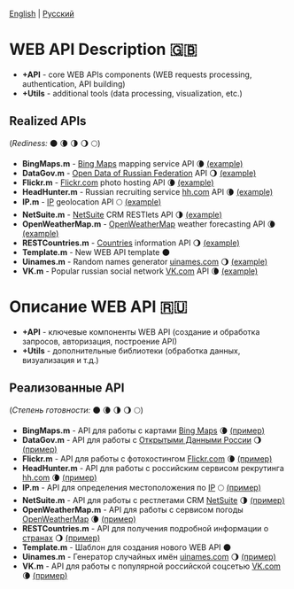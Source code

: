 [English](#web-api-description-gb) | [Русский](#Описание-web-api-ru)

# WEB API Description :gb:
- **+API** - core WEB APIs components (WEB requests processing, authentication, API building)
- **+Utils** - additional tools (data processing, visualization, etc.)
## Realized APIs
(*Rediness:* :new_moon: :waning_crescent_moon: :last_quarter_moon: :waning_gibbous_moon: :full_moon:)
- **BingMaps.m** - [Bing Maps](https://msdn.microsoft.com/en-us/library/ff701713.aspx) mapping service API :waning_crescent_moon: [(example)](../examples/bingmaps_example.m)
- **DataGov.m** - [Open Data of Russian Federation](https://data.gov.ru/pravila-i-rekomendacii) API :waning_gibbous_moon: [(example)](../examples/datagov_example.m)
- **Flickr.m** - [Flickr.com](https://www.flickr.com/services/api) photo hosting API :waning_crescent_moon: [(example)](../examples/flickr_example.m)
- **HeadHunter.m** - Russian recruiting service [hh.com](https://dev.hh.ru) API :waning_crescent_moon: [(example)](../examples/headhunter_example.m)
- **IP.m** - [IP](http://ip-api.com/) geolocation API :full_moon: [(example)](../examples/ip_example.m)
- **NetSuite.m** - [NetSuite](http://netsuite.com/) CRM RESTlets API :last_quarter_moon: [(example)](../examples/netsuite_example.m)
- **OpenWeatherMap.m** - [OpenWeatherMap](https://openweathermap.org/api) weather forecasting API :waning_crescent_moon: [(example)](../examples/openweathermap_example.m)
- **RESTCountries.m** - [Countries](http://restcountries.eu/) information API :waning_gibbous_moon: [(example)](../examples/restcountries_example.m)
- **Template.m** - New WEB API template :new_moon:
- **Uinames.m** - Random names generator [uinames.com](https://uinames.com/) :waning_gibbous_moon: [(example)](../examples/uinames_example.m)
- **VK.m** - Popular russian social network [VK.com](https://vk.com/dev/manuals) API :waning_crescent_moon: [(example)](../examples/vk_example.m)

# Описание WEB API :ru:
- **+API** - ключевые компоненты WEB API (создание и обработка запросов, авторизация, построение API)
- **+Utils** - дополнительные библиотеки (обработка данных, визуализация и т.д.)
## Реализованные API
(*Степень готовности:* :new_moon: :waning_crescent_moon: :last_quarter_moon: :waning_gibbous_moon: :full_moon:)
- **BingMaps.m** - API для работы с картами [Bing Maps](https://msdn.microsoft.com/en-us/library/ff701713.aspx) :waning_crescent_moon: [(пример)](../examples/bingmaps_example.m)
- **DataGov.m** - API для работы с [Открытыми Данными России](https://data.gov.ru/pravila-i-rekomendacii) :waning_gibbous_moon: [(пример)](../examples/datagov_example.m)
- **Flickr.m** - API для работы с фотохостингом [Flickr.com](https://www.flickr.com/services/api) :waning_crescent_moon: [(пример)](../examples/flickr_example.m)
- **HeadHunter.m** - API для работы с российским сервисом рекрутинга [hh.com](https://dev.hh.ru) :waning_crescent_moon: [(пример)](../examples/headhunter_example.m)
- **IP.m** - API для определения местоположения по [IP](http://ip-api.com/) :full_moon: [(пример)](../examples/ip_example.m)
- **NetSuite.m** - API для работы с рестлетами CRM [NetSuite](http://netsuite.com/) :last_quarter_moon: [(пример)](../examples/netsuite_example.m)
- **OpenWeatherMap.m** - API для работы с сервисом погоды [OpenWeatherMap](https://openweathermap.org/api) :waning_crescent_moon: [(пример)](../examples/openweathermap_example.m)
- **RESTCountries.m** - API для получения подробной информации о [странах](http://restcountries.eu/) :waning_gibbous_moon: [(пример)](../examples/restcountries_example.m)
- **Template.m** - Шаблон для создания нового WEB API :new_moon:
- **Uinames.m** - Генератор случайных имён [uinames.com](https://uinames.com/) :waning_gibbous_moon: [(пример)](../examples/uinames_example.m)
- **VK.m** - API для работы с популярной российской соцсетью [VK.com](https://vk.com/dev/manuals) :waning_crescent_moon: [(пример)](../examples/vk_example.m)
